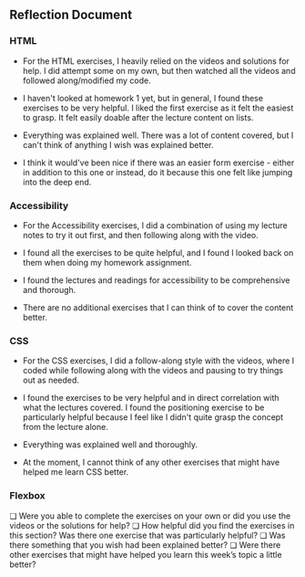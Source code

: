 ## Reflection Document

### HTML

- For the HTML exercises, I heavily relied on the videos and solutions for help. I did attempt some on my own, but then watched all the videos and followed along/modified my code.

- I haven't looked at homework 1 yet, but in general, I found these exercises to be very helpful. I liked the first exercise as it felt the easiest to grasp. It felt easily doable after the lecture content on lists.

- Everything was explained well. There was a lot of content covered, but I can't think of anything I wish was explained better.

- I think it would've been nice if there was an easier form exercise - either in addition to this one or instead, do it because this one felt like jumping into the deep end.

### Accessibility

- For the Accessibility exercises, I did a combination of using my lecture notes to try it out first, and then following along with the video.

- I found all the exercises to be quite helpful, and I found I looked back on them when doing my homework assignment.

- I found the lectures and readings for accessibility to be comprehensive and thorough.

- There are no additional exercises that I can think of to cover the content better.

### CSS

- For the CSS exercises, I did a follow-along style with the videos, where I coded while following along with the videos and pausing to try things out as needed.

- I found the exercises to be very helpful and in direct correlation with what the lectures covered. I found the positioning exercise to be particularly helpful because I feel like I didn't quite grasp the concept from the lecture alone.

- Everything was explained well and thoroughly.

- At the moment, I cannot think of any other exercises that might have helped me learn CSS better.

### Flexbox





❏ Were you able to complete the exercises on your own or did you use the
videos or the solutions for help?
❏ How helpful did you find the exercises in this section? Was there one
exercise that was particularly helpful?
❏ Was there something that you wish had been explained better?
❏ Were there other exercises that might have helped you learn this week’s
topic a little better?

